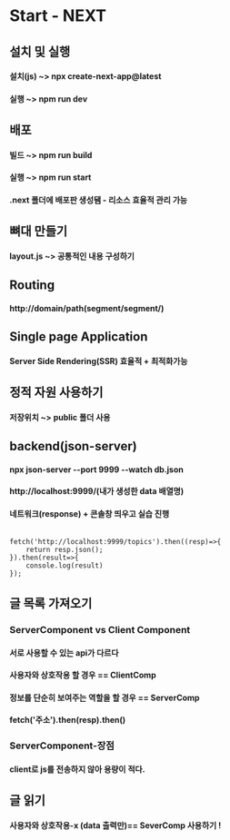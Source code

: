 # Start - NEXT

## 설치 및 실행

#### 설치(js) ~> npx create-next-app@latest

#### 실행 ~> npm run dev

## 배포

#### 빌드 ~> npm run build

#### 실행 ~> npm run start

#### .next 폴더에 배포판 생성됌 - 리소스 효율적 관리 가능

## 뼈대 만들기

#### layout.js ~> 공통적인 내용 구성하기

## Routing

#### http://domain/path(segment/segment/)

## Single page Application

#### Server Side Rendering(SSR) 효율적 + 최적화가능

## 정적 자원 사용하기

#### 저장위치 ~> public 폴더 사용

## backend(json-server)

#### npx json-server --port 9999 --watch db.json

#### http://localhost:9999/(내가 생성한 data 배열명)

#### 네트워크(response) + 콘솔창 띄우고 실습 진행

```

fetch('http://localhost:9999/topics').then((resp)=>{
    return resp.json();
}).then(result=>{
    console.log(result)
});

```

## 글 목록 가져오기

### ServerComponent vs Client Component

#### 서로 사용할 수 있는 api가 다르다

#### 사용자와 상호작용 할 경우 == ClientComp

#### 정보를 단순히 보여주는 역할을 할 경우 == ServerComp

#### fetch('주소').then(resp).then()

### ServerComponent-장점

#### client로 js를 전송하지 않아 용량이 적다.

## 글 읽기

#### 사용자와 상호작용-x (data 출력만)== SeverComp 사용하기 !

